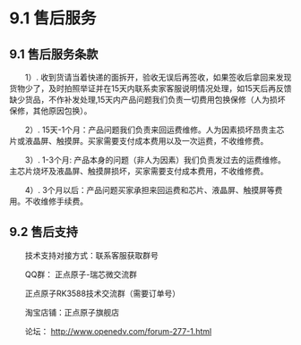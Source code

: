 

# 9.1 售后服务

## 9.1 售后服务条款

&emsp;&emsp;1）. 收到货请当着快递的面拆开，验收无误后再签收，如果签收后拿回来发现货物少了，及时拍照举证并在15天内联系卖家客服说明情况处理，如15天后再反馈缺少货品，不作补发处理,15天内产品问题我们负责一切费用包换保修（人为损坏保修，其他原因包换）。

&emsp;&emsp;2）. 15天-1个月：产品问题我们负责来回运费维修。人为因素损坏昂贵主芯片或液晶屏、触摸屏。买家需要支付成本费用以及一次运费，不收维修费。

&emsp;&emsp;3）. 1-3个月: 产品本身的问题（非人为因素）我们负责发过去的运费维修。主芯片烧坏及液晶屏、触摸屏损坏，买家需要支付成本费用，不收维修费。

&emsp;&emsp;4）. 3个月以后：产品问题买家承担来回运费和芯片、液晶屏、触摸屏等费用。不收维修手续费。

## 9.2 售后支持

&emsp;&emsp;技术支持对接方式：联系客服获取群号

&emsp;&emsp;QQ群： 正点原子-瑞芯微交流群 

&emsp;&emsp;正点原子RK3588技术交流群（需要订单号）
	
&emsp;&emsp;淘宝店铺：正点原子旗舰店

&emsp;&emsp;论坛： http://www.openedv.com/forum-277-1.html
